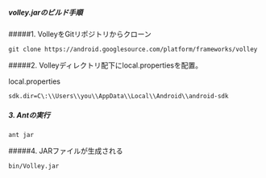 ##### volley.jarのビルド手順

#####1. VolleyをGitリポジトリからクローン

`git clone https://android.googlesource.com/platform/frameworks/volley`


#####2. Volleyディレクトリ配下にlocal.propertiesを配置。

local.properties

```
sdk.dir=C\:\\Users\\you\\AppData\\Local\\Android\\android-sdk

```

##### 3. Antの実行

```
ant jar
```

#####4. JARファイルが生成される

```
bin/Volley.jar
```
